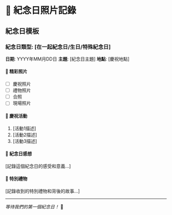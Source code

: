 # 💝 紀念日照片記錄

## 紀念日模板

### 紀念日類型: [在一起紀念日/生日/特殊紀念日]
**日期**: YYYY年MM月DD日
**主題**: [紀念日主題]
**地點**: [慶祝地點]

#### 📸 精彩照片
- [ ] 慶祝照片
- [ ] 禮物照片
- [ ] 合照
- [ ] 現場照片

#### 🎉 慶祝活動
1. [活動1描述]
2. [活動2描述]
3. [活動3描述]

#### 💭 紀念日感想
[記錄這個紀念日的感受和意義...]

#### 🎁 特別禮物
[記錄收到的特別禮物和背後的故事...]

---

*等待我們的第一個紀念日！* 🎊